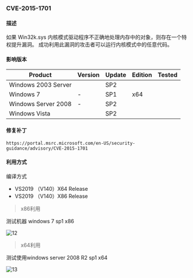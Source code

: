 ### CVE-2015-1701

#### 描述

如果 Win32k.sys 内核模式驱动程序不正确地处理内存中的对象，则存在一个特权提升漏洞。 成功利用此漏洞的攻击者可以运行内核模式中的任意代码。

#### 影响版本

| Product             | Version | Update | Edition | Tested |
| ------------------- | ------- | ------ | ------- | ------ |
| Windows 2003 Server |         | SP2    |         |        |
| Windows 7           | -       | SP1    | x64     |        |
| Windows Server 2008 | -       | SP2    |         |        |
| Windows Vista       |         | SP2    |         |        |

#### 修复补丁

```
https://portal.msrc.microsoft.com/en-US/security-guidance/advisory/CVE-2015-1701
```

#### 利用方式

编译方式

- VS2019 （V140）X64 Release
- VS2019 （V140）X86 Release

> x86利用

测试机器 windows 7 sp1 x86

![12](https://github.com/Ascotbe/Random-img/blob/master/WindowsKernelExploits/CVE-2015-1701_win7_x86.gif?raw=true)

> x64利用

测试使用windows server 2008 R2 sp1 x64

![13](https://github.com/Ascotbe/Random-img/blob/master/WindowsKernelExploits/CVE-2015-1701_win2008_x64.gif?raw=true)